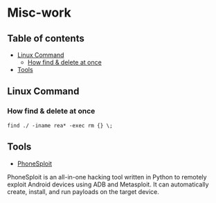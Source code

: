 # Misc-work
## Table of contents
- [Linux Command](#linux-command)
    - [How find & delete at once](#find-delete)
- [Tools](#tools)



## Linux Command <a name="linux-command"></a>
### How find & delete at once <a name="find-delete"></a>
    find ./ -iname rea* -exec rm {} \;

## Tools <a name="tools"></a>
- [PhoneSploit](https://github.com/AzeemIdrisi/PhoneSploit-Pro)

PhoneSploit is an all-in-one hacking tool written in Python to remotely exploit Android devices using ADB and Metasploit.
It can automatically create, install, and run payloads on the target device.
